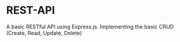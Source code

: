 # REST-API
 A basic RESTful API using Express.js. Implementing the basic CRUD (Create, Read, Update, Delete)
